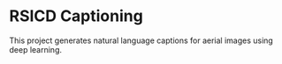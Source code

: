 # RSICD Captioning

This project generates natural language captions for aerial images using deep learning.